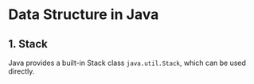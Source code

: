 # Data Structure in Java

## 1. Stack

Java provides a built-in Stack class `java.util.Stack`, which can be used directly.
